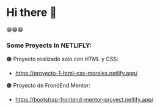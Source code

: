 # Hi there 👋 
😁😁😁
### Some Proyects In NETLIFLY:
🟠 Proyecto realizado solo con HTML y CSS: 
 - https://proyecto-1-html-css-morales.netlify.app/
 
 🟠 Proyecto de FrondEnd Mentor:
 
- https://bootstrap-frontend-mentor-proyect.netlify.app/

<!--
**Julio-C-M/Julio-C-M** is a ✨ _special_ ✨ repository because its `README.md` (this file) appears on your GitHub profile.

Here are some ideas to get you started:

- 🔭 I’m currently working on ...
- 🌱 I’m currently learning ...
- 👯 I’m looking to collaborate on ...
- 🤔 I’m looking for help with ...
- 💬 Ask me about ...
- 📫 How to reach me: ...
- 😄 Pronouns: ...
- ⚡ Fun fact: ...
-->
